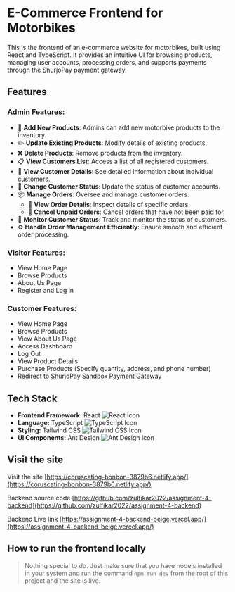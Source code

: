 # E-Commerce Frontend for Motorbikes

This is the frontend of an e-commerce website for motorbikes, built using React and TypeScript. It provides an intuitive UI for browsing products, managing user accounts, processing orders, and supports payments through the ShurjoPay payment gateway.

## Features

### Admin Features:

- 🛒 **Add New Products**: Admins can add new motorbike products to the inventory.
- ✏️ **Update Existing Products**: Modify details of existing products.
- ❌ **Delete Products**: Remove products from the inventory.
- 📋 **View Customers List**: Access a list of all registered customers.
- 👤 **View Customer Details**: See detailed information about individual customers.
- 🔄 **Change Customer Status**: Update the status of customer accounts.
- 📦 **Manage Orders**: Oversee and manage customer orders.
  - 📑 **View Order Details**: Inspect details of specific orders.
  - 🚫 **Cancel Unpaid Orders**: Cancel orders that have not been paid for.
- 👀 **Monitor Customer Status**: Track and monitor the status of customers.
- ⚙️ **Handle Order Management Efficiently**: Ensure smooth and efficient order processing.

### Visitor Features:

- View Home Page
- Browse Products
- About Us Page
- Register and Log in

### Customer Features:

- View Home Page
- Browse Products
- View About Us Page
- Access Dashboard
- Log Out
- View Product Details
- Purchase Products (Specify quantity, address, and phone number)
- Redirect to ShurjoPay Sandbox Payment Gateway

## Tech Stack

- **Frontend Framework:** React ![React Icon](https://img.shields.io/badge/-React-61DAFB?logo=react&logoColor=white&style=flat-square)
- **Language:** TypeScript ![TypeScript Icon](https://img.shields.io/badge/-TypeScript-007ACC?logo=typescript&logoColor=white&style=flat-square)
- **Styling:** Tailwind CSS ![Tailwind CSS Icon](https://img.shields.io/badge/-Tailwind%20CSS-38B2AC?logo=tailwind-css&logoColor=white&style=flat-square)
- **UI Components:** Ant Design ![Ant Design Icon](https://img.shields.io/badge/-Ant%20Design-0170FE?logo=ant-design&logoColor=white&style=flat-square)

## Visit the site

Visit the site [https://coruscating-bonbon-3879b6.netlify.app/](https://coruscating-bonbon-3879b6.netlify.app/) <br/>

Backend source code [https://github.com/zulfikar2022/assignment-4-backend](https://github.com/zulfikar2022/assignment-4-backend) <br/>

Backend Live link [https://assignment-4-backend-beige.vercel.app/](https://assignment-4-backend-beige.vercel.app/) <br/>

## How to run the frontend locally

> Nothing special to do. Just make sure that you have nodejs installed in your system and run the command `npm run dev` from the root of this project and the site is live.
